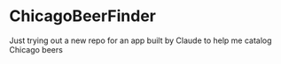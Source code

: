 # ChicagoBeerFinder
Just trying out a new repo for an app built by Claude to help me catalog Chicago beers
